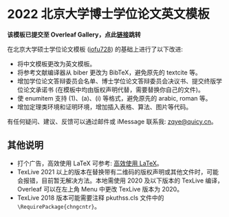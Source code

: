 # 2022 北京大学博士学位论文英文模板
**该模板已提交至 Overleaf Gallery，点此[链接](https://www.overleaf.com/latex/templates/2022-peking-university-doctoral-dissertation-template-english-version/jxtvktyjvvtv)跳转**

在北京大学硕士学位论文模板 ([iofu728](https://www.overleaf.com/latex/templates/2021-peking-university-master-thesis-template-iofu728-pkuthss/rwfvbkpzydpf)) 的基础上进行了以下改进:

* 将中文模板更改为英文模板。
* 将参考文献编译器从 biber 更改为 BibTeX，避免原先的 textcite 等。
* 增加学位论文答辩委员会名单、博士学位论文答辩委员会决议书、提交终版学位论文承诺书 (在模板中均由版权声明代替，需要替换你自己的文件)。
* 使 enumitem 支持 (1)、(a)、(i) 等格式，避免原先的 arabic, roman 等。
* 增加定理类环境和证明环境，增加插入表格、算法、图片等代码。

有任何疑问、建议、反馈可以通过邮件或 iMessage 联系我: zqye@quicy.cn。

## 其他说明
* 打个广告，高效使用 LaTeX 可参考: [高效使用 LaTeX](https://quicy.notion.site/LaTeX-6be09d441a594bed84d59dba2b254034)。
* TexLive 2021 以上的版本在替换带有二维码的版权声明或其他文件时，可能会报错，目前暂无解决方法。本地需使用 2020 及以下版本的 TexLive 编译，Overleaf 可以在左上角 Menu 中更改 TexLive 版本为 2020。
* TexLive 2018 版本可能需要注释 pkuthss.cls 文件中的 `\RequirePackage{chngcntr}`。